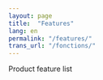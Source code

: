```yaml
---
layout: page
title:  "Features"
lang: en
permalink: "/features/"
trans_url: "/fonctions/"
---
```


Product feature list
